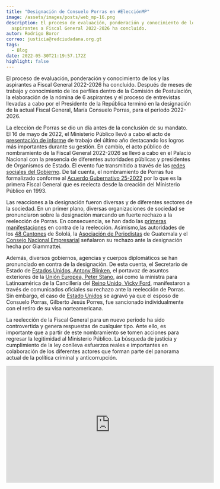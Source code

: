 ```yaml
---
title: "Designación de Consuelo Porras en #ElecciónMP"
image: /assets/images/posts/web_mp-16.png
description: El proceso de evaluación, ponderación y conocimiento de los y las
  aspirantes a Fiscal General 2022-2026 ha concluido.
autor: Rodrigo Boror
correo: justicia@redciudadana.org.gt
tags:
  - Blog
date: 2022-05-30T21:19:57.172Z
highlight: false
---
```

El proceso de evaluación, ponderación y conocimiento de los y las aspirantes a Fiscal General 2022-2026 ha concluido. Después de meses de trabajo y conocimiento de los perfiles dentro de la Comisión de Postulación, la elaboración de la nómina de 6 aspirantes y el proceso de entrevistas llevadas a cabo por el Presidente de la República terminó en la designación de la actual Fiscal General, María Consuelo Porras, para el período 2022-2026. 

La elección de Porras se dio un día antes de la conclusión de su mandato. El 16 de mayo de 2022, el Ministerio Público llevó a cabo el acto de [presentación de informe](https://www.mp.gob.gt/noticia/fiscal-general-destaco-logros-alcanzados-en-el-cuarto-ano-de-labores/) de trabajo del último año destacando los logros más importantes durante su gestión. En cambio, el acto público de nombramiento de la Fiscal General 2022-2026 se llevó a cabo en el Palacio Nacional con la presencia de diferentes autoridades públicas y presidentes de Organismos de Estado. El evento fue transmitido a través de las [redes sociales del Gobierno](https://twitter.com/GuatemalaGob/status/1526314507248627712?s=20&t=IcYkFUCn2pMOZAP_ShO6GA). De tal cuenta, el nombramiento de Porras fue formalizado conforme al [Acuerdo Gubernativo 25-2022](https://agn.gt/destacan-proceso-transparente-para-nombrar-a-fiscal-general-y-jefe-del-mp/) por lo que es la primera Fiscal General que es reelecta desde la creación del Ministerio Público en 1993.

Las reacciones a la designación fueron diversas y de diferentes sectores de la sociedad. En un primer plano, diversas organizaciones de sociedad se pronunciaron sobre la designación marcando un fuerte rechazo a la reelección de Porras. En consecuencia, se han dado las [primeras manifestaciones](https://elperiodico.com.gt/sociedad/local/2022/05/20/autoridades-de-totonicapan-convocan-a-manifestacion-para-rechazar-la-reeleccion-de-consuelo-porras/) en contra de la reelección. Asimismo,las autoridades de los [48 Cantones](https://elperiodico.com.gt/sociedad/local/2022/05/17/autoridades-de-los-48-cantones-se-pronuncian-por-reeleccion-de-porras/) de Sololá, la [Asociación de Periodistas](https://elperiodico.com.gt/politica/justicia/2022/05/16/apg-rechaza-la-reeleccion-de-consuelo-porras-al-frente-del-mp/) de Guatemala y el [Consejo Nacional Empresarial](https://elperiodico.com.gt/lo-mas-importante-de-hoy/2022/05/16/reeleccion-de-porras-no-es-buena-noticia-para-el-clima-de-inversion-en-el-pais/) señalaron su rechazo ante la designación hecha por Giammattei.

Además, diversos gobiernos, agencias y cuerpos diplomáticos se han pronunciado en contra de la designación. De esta cuenta, el Secretario de Estado de [Estados Unidos, Antony Blinken](https://www.state.gov/designacion-de-la-fiscal-general-maria-consuelo-porras-argueta-de-porres-por-participar-en-hechos-significativos-de-corrupcion-y-consideracion-de-otras-designaciones/), el portavoz de asuntos exteriores de la [Unión Europea, Peter Stano](https://www.eeas.europa.eu/delegations/guatemala/guatemala-declaraci%C3%B3n-del-portavoz-sobre-el-nuevo-nombramiento-de-la-fiscal_es?s=187), así como la ministra para Latinoamérica de la Cancillería del [Reino Unido, Vicky Ford](https://www.gov.uk/government/news/guatemala-uk-statement-on-the-re-election-of-the-guatemala-attorney-general.es-419), manifestaron a través de comunicados oficiales su rechazo ante la reelección de Porras. Sin embargo, el caso de [Estado Unidos](https://gt.usembassy.gov/es/designacion-de-la-fiscal-general-ma-consuelo-porras-argueta-de-porres-por-participacion-en-corrupcion-relevante-y-consideracion-de-mas-designaciones/) se agravó ya que el esposo de Consuelo Porras, Gilberto Jesús Porres, fue sancionado individualmente con el retiro de su visa norteamericana. 

La reelección de la Fiscal General para un nuevo período ha sido controvertida y genera respuestas de cualquier tipo. Ante ello, es importante que a partir de este nombramiento se tomen acciones para regresar la legitimidad al Ministerio Público. La búsqueda de justicia y cumplimiento de la ley conlleva esfuerzos reales e importantes en colaboración de los diferentes actores que forman parte del panorama actual de la política criminal y anticorrupción. 

<iframe width="560" height="315" src="https://www.youtube.com/embed/o0FfH3qjMVw" title="YouTube video player" frameborder="0" allow="accelerometer; autoplay; clipboard-write; encrypted-media; gyroscope; picture-in-picture" allowfullscreen></iframe>